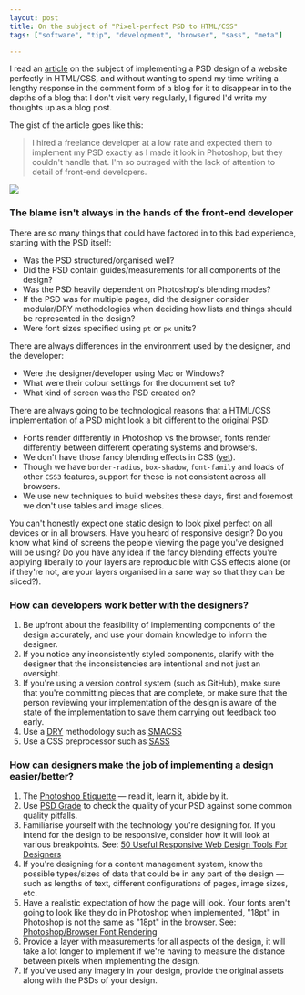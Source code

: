 ```yaml
---
layout: post
title: On the subject of "Pixel-perfect PSD to HTML/CSS"
tags: ["software", "tip", "development", "browser", "sass", "meta"]

---
```

I read an [article](http://blog.teamtreehouse.com/pixel-perfect-front-end-development-matters) on the subject of implementing a PSD design of a website perfectly in HTML/CSS, and without wanting to spend my time writing a lengthy response in the comment form of a blog for it to disappear in to the depths of a blog that I don't visit very regularly, I figured I'd write my thoughts up as a blog post.

<!-- more -->

The gist of the article goes like this:

> I hired a freelance developer at a low rate and expected them to implement my PSD exactly as I made it look in Photoshop, but they couldn't handle that. I'm so outraged with the lack of attention to detail of front-end developers.

![](http://f.cl.ly/items/0c3k0U3l2M0b1p0c2g3C/cott1.jpg)


### The blame isn't always in the hands of the front-end developer

There are so many things that could have factored in to this bad experience, starting with the PSD itself:

- Was the PSD structured/organised well?
- Did the PSD contain guides/measurements for all components of the design?
- Was the PSD heavily dependent on Photoshop's blending modes?
- If the PSD was for multiple pages, did the designer consider modular/DRY methodologies when deciding how lists and things should be represented in the design?
- Were font sizes specified using `pt` or `px` units?

There are always differences in the environment used by the designer, and the developer:

- Were the designer/developer using Mac or Windows?
- What were their colour settings for the document set to?
- What kind of screen was the PSD created on?

There are always going to be technological reasons that a HTML/CSS implementation of a PSD might look a bit different to the original PSD:

- Fonts render differently in Photoshop vs the browser, fonts render differently between different operating systems and browsers.
- We don't have those fancy blending effects in CSS ([yet](http://demosthenes.info/blog/707/PhotoShop-In-The-Browser-Understanding-CSS-Blend-Modes)).
- Though we have `border-radius`, `box-shadow`, `font-family` and loads of other `CSS3` features, support for these is not consistent across all browsers.
- We use new techniques to build websites these days, first and foremost we don't use tables and image slices.

You can't honestly expect one static design to look pixel perfect on all devices or in all browsers. Have you heard of responsive design? Do you know what kind of screens the people viewing the page you've designed will be using? Do you have any idea if the fancy blending effects you're applying liberally to your layers are reproducible with CSS effects alone (or if they're not, are your layers organised in a sane way so that they can be sliced?).

### How can developers work better with the designers?

1. Be upfront about the feasibility of implementing components of the design accurately, and use your domain knowledge to inform the designer.
2. If you notice any inconsistently styled components, clarify with the designer that the inconsistencies are intentional and not just an oversight.
3. If you're using a version control system (such as GitHub), make sure that you're committing pieces that are complete, or make sure that the person reviewing your implementation of the design is aware of the state of the implementation to save them carrying out feedback too early.
4. Use a [DRY](http://en.wikipedia.org/wiki/Don't_repeat_yourself) methodology such as [SMACSS](http://smacss.com/)
5. Use a CSS preprocessor such as [SASS](http://sass-lang.com/)

### How can designers make the job of implementing a design easier/better?

1. The [Photoshop Etiquette](http://photoshopetiquette.com/) &mdash; read it, learn it, abide by it.
2. Use [PSD Grade](http://psdgrade.com/) to check the quality of your PSD against some common quality pitfalls.
3. Familiarise yourself with the technology you're designing for. If you intend for the design to be responsive, consider how it will look at various breakpoints. See: [50 Useful Responsive Web Design Tools For Designers](http://www.hongkiat.com/blog/rwd-tools/)
4. If you're designing for a content management system, know the possible types/sizes of data that could be in any part of the design &mdash; such as lengths of text, different configurations of pages, image sizes, etc.
5. Have a realistic expectation of how the page will look. Your fonts aren't going to look like they do in Photoshop when implemented, "18pt" in Photoshop is not the same as "18pt" in the browser. See: [Photoshop/Browser Font Rendering](http://pajama-sloth.tumblr.com/post/20808946617/photoshop-vs-browser-font-rendering)
6. Provide a layer with measurements for all aspects of the design, it will take a lot longer to implement if we're having to measure the distance between pixels when implementing the design.
7. If you've used any imagery in your design, provide the original assets along with the PSDs of your design.

